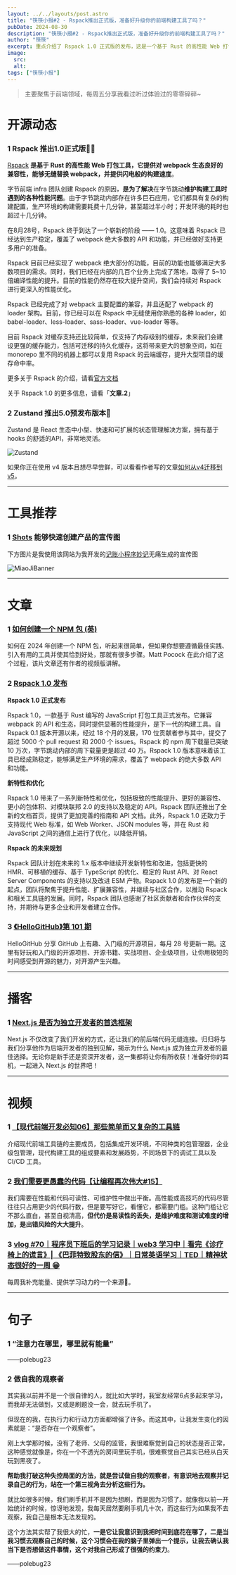 ```yaml
---
layout: ../../layouts/post.astro
title: "筷筷小报#2 - Rspack推出正式版，准备好升级你的前端构建工具了吗？"
pubDate: 2024-08-30
description: "筷筷小报#2 - Rspack推出正式版，准备好升级你的前端构建工具了吗？"
author: "筷筷"
excerpt: 重点介绍了 Rspack 1.0 正式版的发布，这是一个基于 Rust 的高性能 Web 打包工具，旨在提供比 webpack 更快的构建速度。Rspack 1.0 已经实现与 webpack 的主要配置兼容，并适配了 webpack 的 loader 架构，支持多种 loader。此外，Rspack 1.0 还带来了新特性和优化，包括性能提升、兼容性改进、模块联邦 2.0 支持等。文章还提到了 Zustand 5.0 预发布版本，以及 Shots 工具，后者可快速创建产品宣传图。同时，文章还推荐了关于创建 NPM 包的文章、《HelloGitHub》第 101 期内容，以及讨论 Next.js 和现代前端工具链的视频和播客。最后，文章分享了关于注意力和自我观察的深刻见解。
image:
  src: 
  alt: 
tags: ["筷筷小报"]
---
```


> 主要聚焦于前端领域，每周五分享我看过听过体验过的零零碎碎~

# 开源动态

### 1 Rspack 推出1.0正式版🎉🎉

[Rspack](https://github.com/web-infra-dev/rspack) **是基于 Rust 的高性能 Web 打包工具，它提供对 webpack 生态良好的兼容性，能够无缝替换 webpack，并提供闪电般的构建速度**。

字节前端 infra 团队创建 Rspack 的原因，**是为了解决**在字节跳动**维护构建工具时遇到的各种性能问题**。由于字节跳动内部存在许多巨石应用，它们都具有复杂的构建配置，生产环境的构建需要耗费十几分钟，甚至超过半小时；开发环境的耗时也超过十几分钟。

在8月28号，Rspack 终于到达了一个崭新的阶段 —— 1.0。这意味着 Rspack 已经达到生产稳定，覆盖了 webpack 绝大多数的 API 和功能，并已经做好支持更多用户的准备。

Rspack 目前已经实现了 webpack 绝大部分的功能，目前的功能也能够满足大多数项目的需求。同时，我们已经在内部的几百个业务上完成了落地，取得了 5~10 倍编译性能的提升。目前的性能仍然存在较大提升空间，我们会持续对 Rspack 进行更深入的性能优化。

Rspack 已经完成了对 webpack 主要配置的兼容，并且适配了 webpack 的 loader 架构。目前，你已经可以在 Rspack 中无缝使用你熟悉的各种 loader，如 babel-loader、less-loader、sass-loader、vue-loader 等等。

目前 Rspack 对缓存支持还比较简单，仅支持了内存级别的缓存，未来我们会建设更强的缓存能力，包括可迁移的持久化缓存，这将带来更大的想象空间，如在 monorepo 里不同的机器上都可以复用 Rspack 的云端缓存，提升大型项目的缓存命中率。

更多关于 Rspack 的介绍，请看[官方文档](https://rspack.dev/zh/)

关于 Rspack 1.0 的更多信息，请看「**文章.2**」

### 2 Zustand 推出5.0预发布版本🎉

Zustand 是 React 生态中小型、快速和可扩展的状态管理解决方案，拥有基于 hooks 的舒适的API，非常地灵活。

![Zustand](https://github.com/pmndrs/zustand/raw/main/docs/bear.jpg)

如果你正在使用 v4 版本且想尽早尝鲜，可以看看作者写的文章[如何从v4迁移到v5](https://github.com/pmndrs/zustand/blob/main/docs/migrations/migrating-to-v5.md)。

---

# 工具推荐

### 1 [Shots](https://shots.so/) 能够快速创建产品的宣传图

下方图片是我使用该网站为我开发的[记账小程序妙记](https://github.com/ztkuaikuai/MiaoJi)无痛生成的宣传图

![MiaoJiBanner](https://mp-32a9c741-ee12-48ed-86c1-aaeb62c1a109.cdn.bspapp.com/cloudstorage/mj-assets/bigBanner3.png)

---

# 文章

### 1 [如何创建一个 NPM 包 (英)](https://www.totaltypescript.com/how-to-create-an-npm-package#0-video)

如何在 2024 年创建一个 NPM 包，听起来很简单，但如果你想要遵循最佳实践、引入有用的工具并使其恰到好处，那就有很多步骤。Matt Pocock 在此介绍了这个过程，该片文章还有作者的视频版讲解。

### 2 [Rspack 1.0 发布](https://rspack.dev/zh/blog/announcing-1-0)

**Rspack 1.0 正式发布**

Rspack 1.0，一款基于 Rust 编写的 JavaScript 打包工具正式发布。它兼容 webpack 的 API 和生态，同时提供显著的性能提升，是下一代的构建工具。自 Rspack 0.1 版本开源以来，经过 18 个月的发展，170 位贡献者参与其中，提交了超过 5000 个 pull request 和 2000 个 issues。Rspack 的 npm 周下载量已突破 10 万次，字节跳动内部的周下载量更是超过 40 万。Rspack 1.0 版本意味着该工具已经成熟稳定，能够满足生产环境的需求，覆盖了 webpack 的绝大多数 API 和功能。

**新特性和优化**

Rspack 1.0 带来了一系列新特性和优化，包括极致的性能提升、更好的兼容性、更小的包体积、对模块联邦 2.0 的支持以及稳定的 API。Rspack 团队还推出了全新的文档首页，提供了更加完善的指南和 API 文档。此外，Rspack 1.0 还致力于支持现代 Web 标准，如 Web Worker、JSON modules 等，并在 Rust 和 JavaScript 之间的通信上进行了优化，以降低开销。

**Rspack 的未来规划**

Rspack 团队计划在未来的 1.x 版本中继续开发新特性和改进，包括更快的 HMR、可移植的缓存、基于 TypeScript 的优化、稳定的 Rust API、对 React Server Components 的支持以及改进 ESM 产物。Rspack 1.0 的发布是一个新的起点，团队将聚焦于提升性能、扩展兼容性，并继续与社区合作，以推动 Rspack 和相关工具链的发展。同时，Rspack 团队也感谢了社区贡献者和合作伙伴的支持，并期待与更多企业和开发者建立合作。


### 3 [《HelloGitHub》第 101 期](https://hellogithub.com/periodical/volume/101)

HelloGitHub 分享 GitHub 上有趣、入门级的开源项目，每月 28 号更新一期。这里有好玩和入门级的开源项目、开源书籍、实战项目、企业级项目，让你用极短的时间感受到开源的魅力，对开源产生兴趣。

---

# 播客

### 1 [Next.js 是否为独立开发者的首选框架](https://www.xiaoyuzhoufm.com/episode/66cc711056bfd3907a37f4e0)

Next.js 不仅改变了我们开发的方式，还让我们的前后端代码无缝连接。归归将与我们分享他作为后端开发者的独到见解，揭示为什么 Next.js 成为独立开发者的最佳选择。无论你是新手还是资深开发者，这一集都将让你有所收获！准备好你的耳机，一起进入 Next.js 的世界吧！

---

# 视频

### 1 [【现代前端开发必知06】那些简单而又复杂的工具链](https://www.bilibili.com/video/BV1BNWVenEV5/?share_source=copy_web&vd_source=27102c235ff3a9369a44716ba38084f3)

介绍现代前端工具链的主要成员，包括集成开发环境，不同种类的包管理器，企业级包管理，现代构建工具的组成要素和发展趋势，不同场景下的调试工具以及 CI/CD 工具。

### 2 [我们需要更愚蠢的代码【让编程再次伟大#15】](https://www.bilibili.com/video/BV1h9WReZEE7/?share_source=copy_web&vd_source=27102c235ff3a9369a44716ba38084f3)

我们需要在性能和代码可读性、可维护性中做出平衡。高性能或高技巧的代码尽管往往只占用更少的代码行数，但是要写好它，看懂它，都需要门槛。这种门槛让它不那么直白，甚至自视清高，**但代价是易读性的丢失，是维护难度和测试难度的增加，是出错风险的大大提升**。

### 3 [vlog #70｜程序员下班后的学习记录｜web3 学习中｜看完《诊疗椅上的谎言》| 《巴菲特致股东的信》｜日常英语学习｜TED｜精神状态很好的一周 😁](https://www.bilibili.com/video/BV1LPWCeYEJA/?share_source=copy_web&vd_source=27102c235ff3a9369a44716ba38084f3)

每周我补充能量、提供学习动力的一个来源🥰。

---

# 句子

### 1 “注意力在哪里，哪里就有能量” 

——polebug23

### 2 做自我的观察者

其实我以前并不是一个很自律的人，就比如大学时，我室友经常6点多起来学习，而我却无法做到，又或是刷题没一会，就去玩手机了。

但现在的我，在执行力和行动力方面都增强了许多。而这其中，让我发生变化的因素就是：“是否存在一个观察者”。

刚上大学那时候，没有了老师、父母的监管，我很难察觉到自己的状态是否正常，这种感觉就像是，你在一个不透光的房间里玩手机，很难察觉自己其实已经从白天玩到黑夜了。

**帮助我打破这种失控局面的方法，就是尝试做自我的观察者，有意识地去观察并记录自己的行为，站在一个第三视角去分析这些行为。**

就比如很多时候，我们刷手机并不是因为想刷，而是因为习惯了。就像我以前一开始统计的时候，惊讶地发现，我每天居然要刷手机几十次，而这些行为如果我不去观察，我自己是根本无法发现的。

这个方法其实帮了我很大的忙，**一是它让我意识到我把时间到底花在哪了，二是当我习惯去观察自己的时候，这个习惯会在我的脑子里弹出一个提示，让我去确认我当下是否想做这件事情，这个对我自己形成了很强的约束力**。

——polebug23